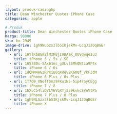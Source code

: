 ```yaml
---
layout: produk-casinghp
title: Dean Winchester Quotes iPhone Case
categories: apple

# Produk
product-title: Dean Winchester Quotes iPhone Case
harga: 90000
sku: hn-2949
image-drive: 1gh9NLGzx3lb5IKjskMv-LcqJ1JOqBGEr
gallery:
  - url: 1HYlKbBGm2lMzM8jI9DAaK_OUVqwqeIu3
    title: iPhone 5 / 5s / SE
  - url: 1657BOs-SAx61ms_gULvlSMkQNtLa9P4x
    title: iPhone 6 / 6s
  - url: 1dQMN4HG2RPKiB8qXRevZKGmQf_VkF3dM
    title: iPhone 6 Plus / 6s Plus
  - url: 1T7O9_XNoffSmz9FKu1N5-5ip47ayCEgg
    title: iPhone 7 / 8
  - url: 1EXuC54liDVLYEVqXTj359kvkcSYnVtPa
    title: iPhone 7 Plus / 8 Plus
  - url: 1gh9NLGzx3lb5IKjskMv-LcqJ1JOqBGEr
    title: iPhone X
---
```

